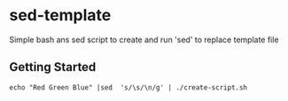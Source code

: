 # sed-template
Simple bash ans sed script to create and run 'sed' to replace template file


## Getting Started
```
echo "Red Green Blue" |sed  's/\s/\n/g' | ./create-script.sh
```
